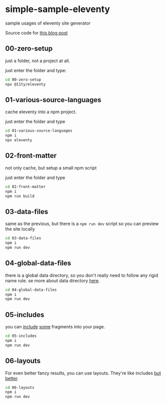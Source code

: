 # simple-sample-eleventy

sample usages of eleventy site generator

Source code
for [this blog post](https://sombriks.com/blog/0042-getting-started-with-eleventy/)

## 00-zero-setup

just a folder, not a project at all.

just enter the folder and type:

```bash
cd 00-zero-setup
npx @11ty/eleventy
```

## 01-various-source-languages

cache eleventy into a npm project.

just enter the folder and type

```bash
cd 01-various-source-languages
npm i
npx eleventy
```

## 02-front-matter

not only cache, but setup a small npm script

just enter the folder and type

```bash
cd 02-front-matter
npm i
npm run build
```

## 03-data-files

same as the previous, but there is a `npm run dev` script so you can preview the
site locally

```bash
cd 03-data-files
npm i
npm run dev
```

## 04-global-data-files

there is a global data directory, so you don't really need to follow any rigid
name rule. se more about data
directory [here](https://www.11ty.dev/docs/data-global/).

```bash
cd 04-global-data-files
npm i
npm run dev
```

## 05-includes

you can [include](https://www.11ty.dev/docs/config/#directory-for-includes)
[some](https://mozilla.github.io/nunjucks/templating.html#include) fragments 
into your page.

```bash
cd 05-includes
npm i
npm run dev
```

## 06-layouts

For even better fancy results, you can use layouts. They're like includes 
[but better](https://www.11ty.dev/docs/layout-chaining/).

```bash
cd 06-layouts
npm i
npm run dev
```
